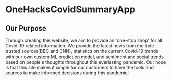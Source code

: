 # OneHacksCovidSummaryApp
## Our Purpose
Through creating this website, we aim to provide an 'one-stop shop' for all Covid-19 related information. We provide the latest news from multiple trusted sources(BBC and CNN), statistics on the current Covid-19 trends with our own custom ML prediction model, and sentiment and social trends based on people's thoughts throughout this everlasting pandemic. Our hope is that this site makes it simple for our customers to have the tools and sources to make informed decisions during this pandemic!
